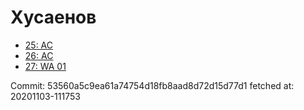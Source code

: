 # Хусаенов
- [25: AC](25.md)
- [26: AC](26.md)
- [27: WA 01](27.md)

Commit: 53560a5c9ea61a74754d18fb8aad8d72d15d77d1
 fetched at: 20201103-111753
